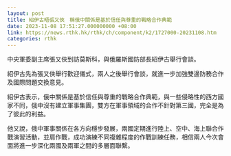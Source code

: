 ```yaml
---
layout: post
title: 紹伊古晤張又俠　稱俄中關係是基於信任與尊重的戰略合作典範
date: 2023-11-08 17:51:27.000000000 +08:00
link: https://news.rthk.hk/rthk/ch/component/k2/1727000-20231108.htm
categories: rthk
---
```


中央軍委副主席張又俠到訪莫斯科，與俄羅斯國防部長紹伊古舉行會談。

紹伊古先為張又俠舉行歡迎儀式，兩人之後舉行會談，就進一步加強雙邊防務合作及國際問題交換意見。

紹伊古表示，俄中關係是基於信任與尊重的戰略合作典範，與一些侵略性的西方國家不同，俄中沒有建立軍事集團，雙方在軍事領域的合作不針對第三國，完全是為了彼此的利益。

他又說，俄中軍事關係在各方向穩步發展，兩國定期進行陸上、空中、海上聯合作戰演習活動，並肩作戰，成功演練不同複雜程度的作戰訓練任務，相信兩人今次會面將進一步深化兩國及兩軍之間的多層面聯繫。
